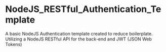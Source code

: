 # NodeJS_RESTful_Authentication_Template

A basic NodeJS Authentication template created to reduce boilerplate.
Utilizing a NodeJS RESTful API for the back-end and JWT (JSON Web Tokens)
